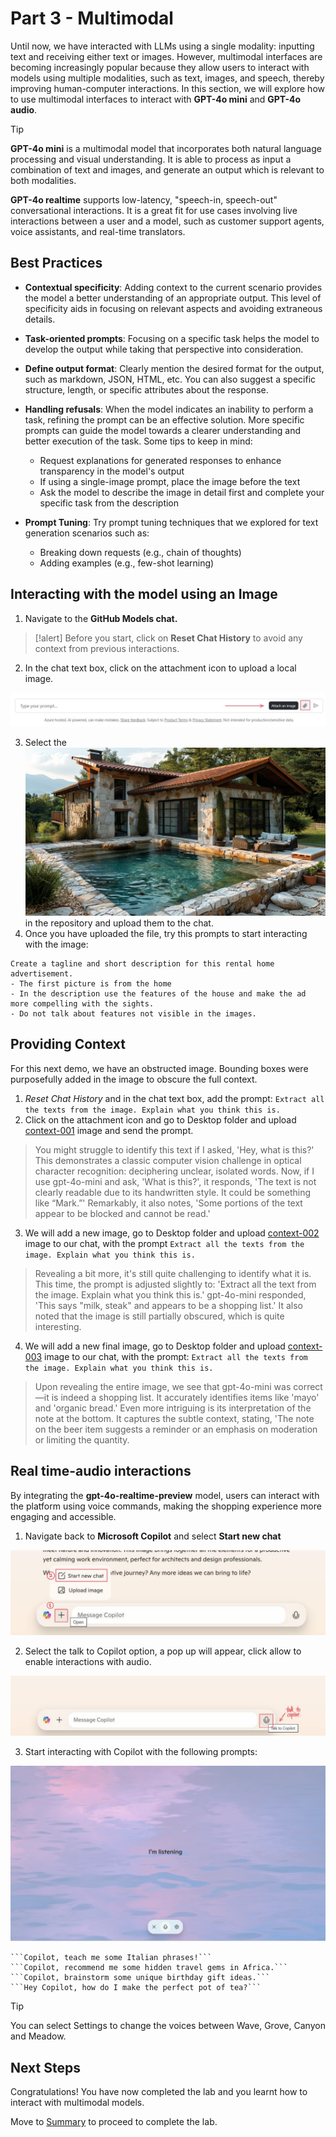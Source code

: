 # Part 3 - Multimodal

Until now, we have interacted with LLMs using a single modality: inputting text and receiving either text or images. However, multimodal interfaces are becoming increasingly popular because they allow users to interact with models using multiple modalities, such as text, images, and speech, thereby improving human-computer interactions. In this section, we will explore how to use multimodal interfaces to interact with **GPT-4o mini** and **GPT-4o audio**.


> [!TIP]
> **GPT-4o mini** is a multimodal model that incorporates both natural language processing and visual understanding. It is able to process as input a combination of text and images, and generate an output which is relevant to both modalities.

**GPT-4o realtime** supports low-latency, "speech-in, speech-out" conversational interactions. It is a great fit for use cases involving live interactions between a user and a model, such as customer support agents, voice assistants, and real-time translators.

## Best Practices

- **Contextual specificity**: Adding context to the current scenario provides the model a better understanding of an appropriate output. This level of specificity aids in focusing on relevant aspects and avoiding extraneous details.​

- **Task-oriented prompts**: Focusing on a specific task helps the model to develop the output while taking that perspective into consideration.​

- **Define output format**: Clearly mention the desired format for the output, such as markdown, JSON, HTML, etc. You can also suggest a specific structure, length, or specific attributes about the response.​

- **Handling refusals**: When the model indicates an inability to perform a task, refining the prompt can be an effective solution. More specific prompts can guide the model towards a clearer understanding and better execution of the task. Some tips to keep in mind:​
    - Request explanations for generated responses to enhance transparency in the model's output​
    - If using a single-image prompt, place the image before the text​
    - Ask the model to describe the image in detail first and complete your specific task from the description​

- **Prompt Tuning**: Try prompt tuning techniques that we explored for text generation scenarios such as:​
    - Breaking down requests (e.g., chain of thoughts)​
    - Adding examples (e.g., few-shot learning)​

## Interacting with the model using an Image

1. Navigate to the  **GitHub Models chat.**

>[!alert] Before you start, click on **Reset Chat History** to avoid any context from previous interactions.

2. In the chat text box, click on the attachment icon to upload a local image.

![GitHub Models attachment button](./media/gh-models-attachment.PNG)

3. Select the ![image](media/house-multimodal/01.jpeg) in the repository and upload them to the chat.
4. Once you have uploaded the file, try this prompts to start interacting with the image:

```
Create a tagline and short description for this rental home advertisement.
- The first picture is from the home
- In the description use the features of the house and make the ad more compelling with the sights. 
- Do not talk about features not visible in the images.
```

## Providing Context

For this next demo, we have an obstructed image. Bounding boxes were purposefully added in the image to obscure the full context.

1. _Reset Chat History_ and in the chat text box, add the prompt: ``Extract all the texts from the image. Explain what you think this is.``
2. Click on the attachment icon and go to Desktop folder and upload [context-001](./media/context-001.png) image and send the prompt.


> You might struggle to identify this text if I asked, 'Hey, what is this?' This demonstrates a classic computer vision challenge in optical character recognition: deciphering unclear, isolated words. Now, if I use gpt-4o-mini and ask, 'What is this?', it responds, 'The text is not clearly readable due to its handwritten style. It could be something like “Mark.”' Remarkably, it also notes, 'Some portions of the text appear to be blocked and cannot be read.'

3. We will add a new image, go to Desktop folder and upload [context-002](./media/context-002.png) image to our chat, with the prompt ```Extract all the texts from the image. Explain what you think this is.```

> Revealing a bit more, it's still quite challenging to identify what it is. This time, the prompt is adjusted slightly to: 'Extract all the text from the image. Explain what you think this is.' gpt-4o-mini responded, 'This says "milk, steak" and appears to be a shopping list.' It also noted that the image is still partially obscured, which is quite interesting.

4. We will add a new final image, go to Desktop folder and upload [context-003](./media/context-003.png) image to our chat, with the prompt: ```Extract all the texts from the image. Explain what you think this is.```

> Upon revealing the entire image, we see that gpt-4o-mini was correct—it is indeed a shopping list. It accurately identifies items like 'mayo' and 'organic bread.' Even more intriguing is its interpretation of the note at the bottom. It captures the subtle context, stating, 'The note on the beer item suggests a reminder or an emphasis on moderation or limiting the quantity.

## Real time-audio interactions

By integrating the **gpt-4o-realtime-preview** model, users can interact with the platform using voice commands, making the shopping experience more engaging and accessible.

1. Navigate back to **Microsoft Copilot** and select **Start new chat**

![Start new chat](./media/microsoft-copilot-new-chat.JPG)

2. Select the talk to Copilot option, a pop up will appear, click allow to enable interactions with audio.

![Audio interactions](./media/microsoft-copilot-audio.JPG)

3. Start interacting with Copilot with the following prompts:

![Audio Playground](./media/microsoft-copilot-audio-playground.png)


    ```Copilot, teach me some Italian phrases!```
    ```Copilot, recommend me some hidden travel gems in Africa.```
    ```Copilot, brainstorm some unique birthday gift ideas.```
    ```Hey Copilot, how do I make the perfect pot of tea?```

> [!TIP]
> You can select Settings to change the voices between Wave, Grove, Canyon and Meadow.

## Next Steps

Congratulations! You have now completed the lab and you learnt how to interact with multimodal models. 

Move to [Summary](07_Summary.md) to proceed to complete the lab.